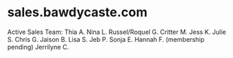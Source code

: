 # sales.bawdycaste.com
Active Sales Team:
Thia A.
Nina L.
Russel/Roquel G.
Critter M.
Jess K.
Julie S.
Chris G.
Jaison B.
Lisa S.
Jeb P.
Sonja E. 
Hannah F. (membership pending)
Jerrilyne C. 
